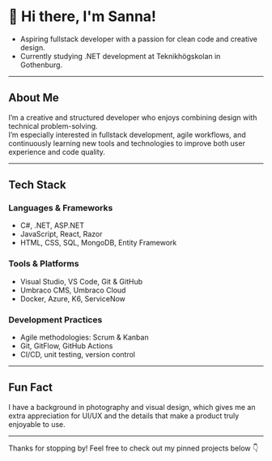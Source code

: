 # 👋 Hi there, I'm Sanna!

- Aspiring fullstack developer with a passion for clean code and creative design.
- Currently studying .NET development at Teknikhögskolan in Gothenburg.

---

## About Me

I’m a creative and structured developer who enjoys combining design with technical problem-solving.  
I’m especially interested in fullstack development, agile workflows, and continuously learning new tools and technologies to improve both user experience and code quality.

---

## Tech Stack

### Languages & Frameworks  
- C#, .NET, ASP.NET  
- JavaScript, React, Razor  
- HTML, CSS, SQL, MongoDB, Entity Framework

### Tools & Platforms  
- Visual Studio, VS Code, Git & GitHub  
- Umbraco CMS, Umbraco Cloud  
- Docker, Azure, K6, ServiceNow  

### Development Practices  
- Agile methodologies: Scrum & Kanban
- Git, GitFlow, GitHub Actions
- CI/CD, unit testing, version control

---

## Fun Fact

I have a background in photography and visual design, which gives me an extra appreciation for UI/UX and the details that make a product truly enjoyable to use.

---

Thanks for stopping by! Feel free to check out my pinned projects below 👇

